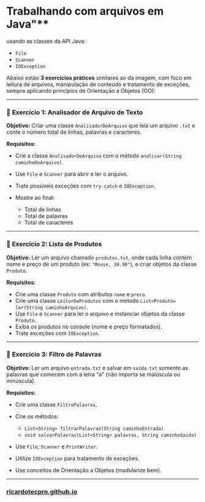 # Trabalhando com arquivos em Java"**

usando as classes da API Java:

* `File`
* `Scanner`
* `IOException`

Abaixo estão **3 exercícios práticos** similares ao da imagem, com foco em leitura de arquivos, manipulação de conteúdo e tratamento de exceções, sempre aplicando princípios de Orientação a Objetos (OO):

---

### 📘 **Exercício 1: Analisador de Arquivo de Texto**

**Objetivo:** Criar uma classe `AnalisadorDeArquivo` que leia um arquivo `.txt` e conte o número total de linhas, palavras e caracteres.

**Requisitos:**

* Crie a classe `AnalisadorDeArquivo` com o método `analisar(String caminhoDoArquivo)`.
* Use `File` e `Scanner` para abrir e ler o arquivo.
* Trate possíveis exceções com `try-catch` e `IOException`.
* Mostre ao final:

  * Total de linhas
  * Total de palavras
  * Total de caracteres

---

### 📘 **Exercício 2: Lista de Produtos**

**Objetivo:** Ler um arquivo chamado `produtos.txt`, onde cada linha contém nome e preço de um produto (ex: `"Mouse, 39.90"`), e criar objetos da classe `Produto`.

**Requisitos:**

* Crie uma classe `Produto` com atributos `nome` e `preco`.
* Crie uma classe `LeitorDeProdutos` com o método `List<Produto> ler(String caminhoArquivo)`.
* Use `File` e `Scanner` para ler o arquivo e instanciar objetos da classe `Produto`.
* Exiba os produtos no console (nome e preço formatados).
* Trate exceções com `IOException`.

---

### 📘 **Exercício 3: Filtro de Palavras**

**Objetivo:** Ler um arquivo `entrada.txt` e salvar em `saida.txt` somente as palavras que comecem com a letra "a" (não importa se maiúscula ou minúscula).

**Requisitos:**

* Crie uma classe `FiltroPalavras`.
* Crie os métodos:

  * `List<String> filtrarPalavras(String caminhoEntrada)`
  * `void salvarPalavras(List<String> palavras, String caminhoSaida)`
* Use `File`, `Scanner` e `PrintWriter`.
* Utilize `IOException` para tratamento de exceções.
* Use conceitos de Orientação a Objetos (modularize bem).

---

### [ricardotecpro.github.io](https://ricardotecpro.github.io/)
